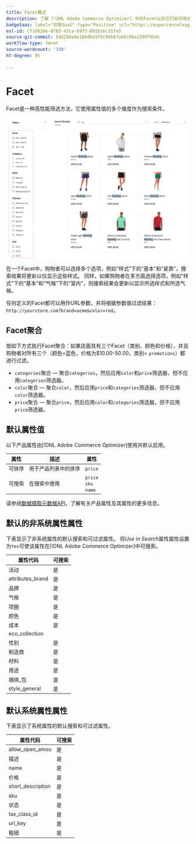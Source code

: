 ```yaml
---
title: Facet概述
description: 了解 [!DNL Adobe Commerce Optimizer] 中的Facet以及它们如何改进搜索结果。
badgeSaas: label="仅限SaaS" type="Positive" url="https://experienceleague.adobe.com/zh-hans/docs/commerce/user-guides/product-solutions" tooltip="仅适用于Adobe Commerce as a Cloud Service和Adobe Commerce Optimizer项目(Adobe管理的SaaS基础架构)。"
exl-id: cf16626e-8f85-47ca-b973-891b16c31fe3
source-git-commit: 5dd290a4e10bdbd1f6c96b67ab6c9ba1598705dc
workflow-type: tm+mt
source-wordcount: '338'
ht-degree: 0%

---
```


# Facet

Facet是一种高性能筛选方法，它使用属性值的多个维度作为搜索条件。

![已过滤的搜索结果](../../assets/storefront-search-results-run.png)

在一个Facet中，购物者可以选择多个选项，例如“样式”下的“基本”和“紧靠”，搜索结果将更新以仅显示这些样式。 同样，如果购物者在多方面选择选项，例如“样式”下的“基本”和“气候”下的“室内”，则搜索结果会更新以显示所选样式和所选气候。

任何定义的Facet都可以用作URL参数，并将根据参数值过滤结果： `http://yourstore.com?brand=acme&color=red`。

## Facet聚合

按如下方式执行Facet聚合：如果店面具有三个Facet（类别、颜色和价格），并且购物者对所有三个（颜色=蓝色，价格为$10.00-50.00，类别= `promotions`）都进行过滤。

- `categories`聚合 — 聚合`categories`，然后应用`color`和`price`筛选器，但不应用`categories`筛选器。
- `color`聚合 — 聚合`color`，然后应用`price`和`categories`筛选器，但不应用`color`筛选器。
- `price`聚合 — 聚合`price`，然后应用`color`和`categories`筛选器，但不应用`price`筛选器。

## 默认属性值

以下产品属性由[!DNL Adobe Commerce Optimizer]使用并默认启用。

| 属性 | 描述 | 属性 |
|---|---|---|
| 可排序 | 用于产品列表中的排序 | `price` |
| 可搜索 | 在搜索中使用 | `price` <br />`sku`<br />`name` |

请参阅[数据摄取元数据API](https://developer.adobe.com/commerce/services/optimizer/data-ingestion/#metadata)，了解有关产品属性及其属性的更多信息。

## 默认的非系统属性属性

下表显示了非系统属性的默认搜索和可过滤属性。 将&#x200B;*Use in Search*&#x200B;属性属性设置为`Yes`可使该属性在[!DNL Adobe Commerce Optimizer]中可搜索。

| 属性代码 | 可搜索 |
|--- |--- |
| 活动 | 是 |
| attributes_brand | 是 |
| 品牌 | 是 |
| 气候 | 是 |
| 项圈 | 是 |
| 颜色 | 是 |
| 成本 | 是 |
| eco_collection |  |
| 性别 | 是 |
| 制造商 | 是 |
| 材料 | 是 |
| 用途 | 是 |
| 捆绑_包 | 是 |
| style_general | 是 |

## 默认系统属性属性

下表显示了系统属性的默认搜索和可过滤属性。

| 属性代码 | 可搜索 |
|--- |--- |
| allow_open_amou | 是 |
| 描述 | 是 |
| name | 是 |
| 价格 | 是 |
| short_description | 是 |
| sku | 是 |
| 状态 | 是 |
| tax_class_id | 是 |
| url_key | 是 |
| 粗细 | 是 |
